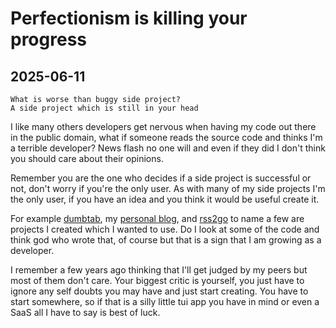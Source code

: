 # Perfectionism is killing your progress

## 2025-06-11

```
What is worse than buggy side project?
A side project which is still in your head
```

I like many others developers get nervous when having my code out there in the
public domain, what if someone reads the source code and thinks I'm a terrible
developer?
News flash no one will and even if they did I don't think you should care about
their opinions.

Remember you are the one who decides if a side project is successful or not,
don't worry if you're the only user.
As with many of my side projects I'm the only user, if you have an idea and
you think it would be useful create it.

For example
[dumbtab](https://github.com/nathanberry97/dumbtab.nvim),
my [personal blog](https://github.com/nathanberry97/personalWebsite),
and [rss2go](https://github.com/nathanberry97/rss2go)
to name a few are projects I created which I wanted to use.
Do I look at some of the code and think god who wrote that, of course but that
is a sign that I am growing as a developer.

I remember a few years ago thinking that I'll get judged by my peers but most
of them don't care.
Your biggest critic is yourself, you just have to ignore any self doubts you
may have and just start creating.
You have to start somewhere, so if that is a silly little tui app you have
in mind or even a SaaS all I have to say is best of luck.

